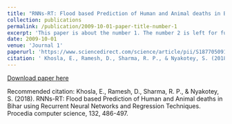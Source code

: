 ```yaml
---
title: "RNNs-RT: Flood based Prediction of Human and Animal deaths in Bihar using Recurrent Neural Networks and Regression Techniques"
collection: publications
permalink: /publication/2009-10-01-paper-title-number-1
excerpt: 'This paper is about the number 1. The number 2 is left for future work.'
date: 2009-10-01
venue: 'Journal 1'
paperurl: 'https://www.sciencedirect.com/science/article/pii/S1877050918307336'
citation: ' Khosla, E., Ramesh, D., Sharma, R. P., & Nyakotey, S. (2018). RNNs-RT: Flood based Prediction of Human and Animal deaths in Bihar using Recurrent Neural Networks and Regression Techniques. Procedia computer science, 132, 486-497'
---
```



[Download paper here](http://rashmipriya30.github.io/files/paper1.pdf)

Recommended citation: Khosla, E., Ramesh, D., Sharma, R. P., & Nyakotey, S. (2018). RNNs-RT: Flood based Prediction of Human and Animal deaths in Bihar using Recurrent Neural Networks and Regression Techniques. Procedia computer science, 132, 486-497.
